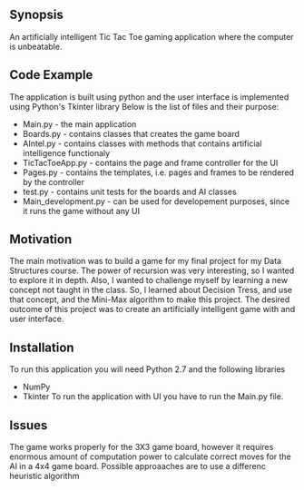 ## Synopsis
An artificially intelligent Tic Tac Toe gaming application where the computer is unbeatable.

## Code Example
The application is built using python and the user interface is implemented using Python's Tkinter library
Below is the list of files and their purpose:
* Main.py - the main application
* Boards.py - contains classes that creates the game board
* AIntel.py - contains classes with methods that contains artificial intelligence functionaly
* TicTacToeApp.py - contains the page and frame controller for the UI
* Pages.py - contains the templates, i.e. pages and frames to be rendered by the controller
* test.py - contains unit tests for the boards and AI classes
* Main_development.py - can be used for developement purposes, since it runs the game without any UI

## Motivation
The main motivation was to build a game for my final project for my Data Structures course.
The power of recursion was very interesting, so I wanted to explore it in depth. Also, I wanted to challenge myself by learning a new concept not taught in the class. So, I learned about Decision Tress, and use that concept, and the Mini-Max algorithm to make this project.
The desired outcome of this project was to create an artificially intelligent game with and user interface.

## Installation
To run this application you will need Python 2.7 and the following libraries
 * NumPy
 * Tkinter
To run the application with UI you have to run the Main.py file.

## Issues
The game works properly for the 3X3 game board, however it requires enormous amount of computation power to calculate correct moves for the AI in a 4x4 game board.
Possible approaaches are to use a differenc heuristic algorithm



